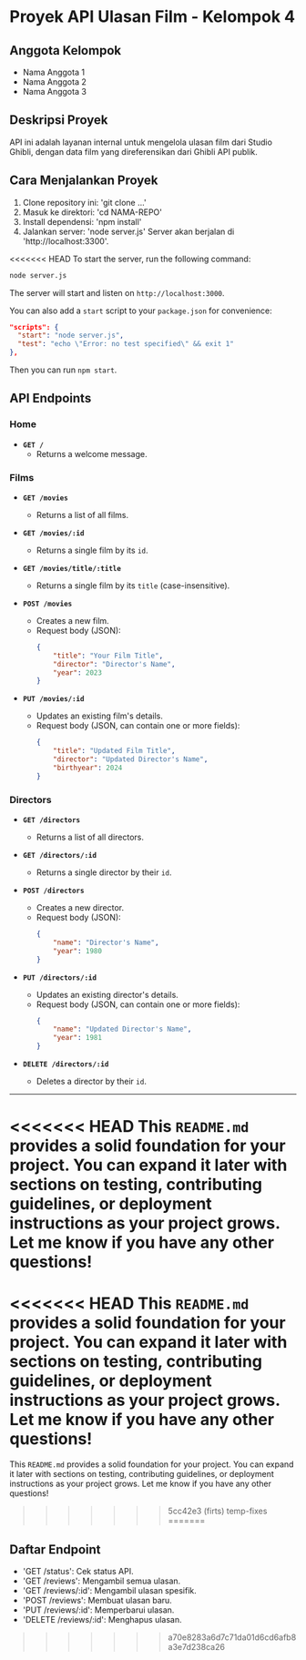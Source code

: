 # Proyek API Ulasan Film - Kelompok 4

## Anggota Kelompok
- Nama Anggota 1
- Nama Anggota 2
- Nama Anggota 3


## Deskripsi Proyek
API ini adalah layanan internal untuk mengelola ulasan film
  dari Studio Ghibli,
dengan data film yang direferensikan dari Ghibli API publik.


## Cara Menjalankan Proyek
1. Clone repository ini: 'git clone ...'
2. Masuk ke direktori: 'cd NAMA-REPO'
3. Install dependensi: 'npm install'
4. Jalankan server: 'node server.js'
Server akan berjalan di 'http://localhost:3300'.


<<<<<<< HEAD
To start the server, run the following command:

```bash
node server.js
```

The server will start and listen on `http://localhost:3000`.

You can also add a `start` script to your `package.json` for convenience:
```json
"scripts": {
  "start": "node server.js",
  "test": "echo \"Error: no test specified\" && exit 1"
},
```
Then you can run `npm start`.

## API Endpoints

### Home

*   **`GET /`**
    *   Returns a welcome message.

### Films

*   **`GET /movies`**
    *   Returns a list of all films.

*   **`GET /movies/:id`**
    *   Returns a single film by its `id`.

*   **`GET /movies/title/:title`**
    *   Returns a single film by its `title` (case-insensitive).

*   **`POST /movies`**
    *   Creates a new film.
    *   Request body (JSON):
        ```json
        {
            "title": "Your Film Title",
            "director": "Director's Name",
            "year": 2023
        }
        ```

*   **`PUT /movies/:id`**
    *   Updates an existing film's details.
    *   Request body (JSON, can contain one or more fields):
        ```json
        {
            "title": "Updated Film Title",
            "director": "Updated Director's Name",
            "birthyear": 2024
        }
        ```

### Directors

*   **`GET /directors`**
    *   Returns a list of all directors.

*   **`GET /directors/:id`**
    *   Returns a single director by their `id`.

*   **`POST /directors`**
    *   Creates a new director.
    *   Request body (JSON):
        ```json
        {
            "name": "Director's Name",
            "year": 1980
        }
        ```

*   **`PUT /directors/:id`**
    *   Updates an existing director's details.
    *   Request body (JSON, can contain one or more fields):
        ```json
        {
            "name": "Updated Director's Name",
            "year": 1981
        }
        ```

*   **`DELETE /directors/:id`**
    *   Deletes a director by their `id`.

---

<<<<<<< HEAD
This `README.md` provides a solid foundation for your project. You can expand it later with sections on testing, contributing guidelines, or deployment instructions as your project grows. Let me know if you have any other questions!
=======
<<<<<<< HEAD
This `README.md` provides a solid foundation for your project. You can expand it later with sections on testing, contributing guidelines, or deployment instructions as your project grows. Let me know if you have any other questions!
=======
This `README.md` provides a solid foundation for your project. You can expand it later with sections on testing, contributing guidelines, or deployment instructions as your project grows. Let me know if you have any other questions!
>>>>>>> 5cc42e3 (firts)
>>>>>>> temp-fixes
=======
## Daftar Endpoint
- 'GET /status': Cek status API.
- 'GET /reviews': Mengambil semua ulasan.
- 'GET /reviews/:id': Mengambil ulasan spesifik.
- 'POST /reviews': Membuat ulasan baru.
- 'PUT /reviews/:id': Memperbarui ulasan.
- 'DELETE /reviews/:id': Menghapus ulasan.
>>>>>>> a70e8283a6d7c71da01d6cd6afb8a3e7d238ca26
